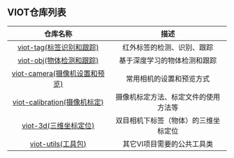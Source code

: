 ## VIOT仓库列表
仓库名称 | 描述 |
:--------: | :------------: |
[viot-tag(标签识别和跟踪)](https://github.com/v-iot/viot-tag) | 红外标签的检测、识别、跟踪 |
[viot-obj(物体检测和跟踪)](https://github.com/v-iot/viot-obj) | 基于深度学习的物体检测和跟踪 |
[viot-camera(摄像机设置和预览)](https://github.com/v-iot/viot-camera) | 常用相机的设置和预览方式 |
[viot-calibration(摄像机标定)](https://github.com/v-iot/viot-calibration) | 摄像机标定方法、标定文件的使用方法等 |
[viot-3d(三维坐标定位)](https://github.com/v-iot/viot-tag) | 双目相机下标签（物体）的三维坐标定位 |
[viot-utils(工具包)](https://github.com/v-iot/viot-utils) | 其它VI项目需要的公共工具类 |
